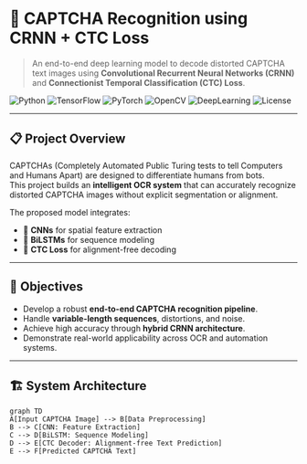 
# 🧠 CAPTCHA Recognition using CRNN + CTC Loss

> An end-to-end deep learning model to decode distorted CAPTCHA text images using **Convolutional Recurrent Neural Networks (CRNN)** and **Connectionist Temporal Classification (CTC) Loss**.

![Python](https://img.shields.io/badge/Python-3.10-blue?logo=python)
![TensorFlow](https://img.shields.io/badge/TensorFlow-orange?logo=tensorflow)
![PyTorch](https://img.shields.io/badge/PyTorch-red?logo=pytorch)
![OpenCV](https://img.shields.io/badge/OpenCV-blue?logo=opencv)
![DeepLearning](https://img.shields.io/badge/Deep%20Learning-Enabled-green)
![License](https://img.shields.io/badge/License-MIT-lightgrey)

---

## 📋 Project Overview

CAPTCHAs (Completely Automated Public Turing tests to tell Computers and Humans Apart) are designed to differentiate humans from bots.  
This project builds an **intelligent OCR system** that can accurately recognize distorted CAPTCHA images without explicit segmentation or alignment.

The proposed model integrates:
- 🧩 **CNNs** for spatial feature extraction  
- 🔁 **BiLSTMs** for sequence modeling  
- 🧠 **CTC Loss** for alignment-free decoding  

---

## 🎯 Objectives

- Develop a robust **end-to-end CAPTCHA recognition pipeline**.  
- Handle **variable-length sequences**, distortions, and noise.  
- Achieve high accuracy through **hybrid CRNN architecture**.  
- Demonstrate real-world applicability across OCR and automation systems.

---

## 🏗️ System Architecture

```mermaid
graph TD
A[Input CAPTCHA Image] --> B[Data Preprocessing]
B --> C[CNN: Feature Extraction]
C --> D[BiLSTM: Sequence Modeling]
D --> E[CTC Decoder: Alignment-free Text Prediction]
E --> F[Predicted CAPTCHA Text]
